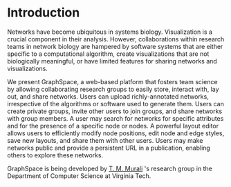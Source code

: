 # Introduction

Networks have become ubiquitous in systems biology. Visualization is a crucial component in
their analysis. However, collaborations within research teams in network biology are hampered by software
systems that are either specific to a computational algorithm, create visualizations that are not biologically
meaningful, or have limited features for sharing networks and visualizations. 

We present GraphSpace, a
web-based platform that fosters team science by allowing collaborating research groups to easily store,
interact with, lay out, and share networks. Users
can upload richly-annotated networks, irrespective of the algorithms or
software used to generate them. Users can create private groups, invite other users to join groups, and share networks with group members. A
user may search for networks for specific attributes and for the presence
of a specific node or nodes. A powerful layout editor allows users to
efficiently modify node positions, edit node and edge styles, save new
layouts, and share them with other users. Users may make networks public and provide a persistent URL in a
publication, enabling others to explore these networks.

GraphSpace is being developed by [T. M. Murali](http://bioinformatics.cs.vt.edu/~murali) 's research group in the Department of Computer Science at Virginia Tech.
